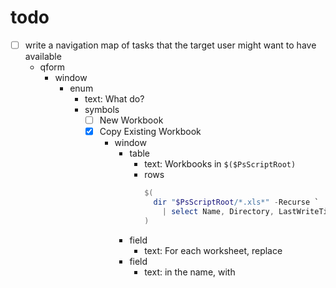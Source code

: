 # todo
- [ ] write a navigation map of tasks that the target user might want to have available
  - qform
    - window
      - enum
        - text: What do?
        - symbols
          - [ ] New Workbook
          - [x] Copy Existing Workbook
            - window
              - table
                - text: Workbooks in ``$($PsScriptRoot)``
                - rows
                  ```powershell
                  $(
                    dir "$PsScriptRoot/*.xls*" -Recurse `
                      | select Name, Directory, LastWriteTime `
                  )
                  ```
              - field
                - text: For each worksheet, replace
              - field
                - text: in the name, with
